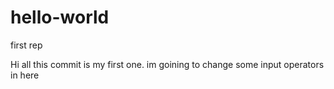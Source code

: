 # hello-world
first rep

Hi all
this commit is my first one.
im goining to change some input operators in here
